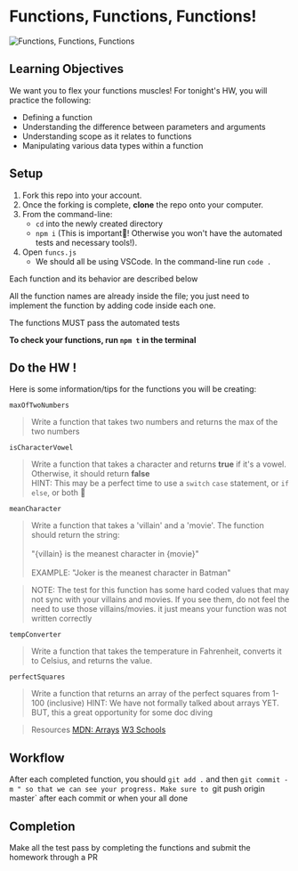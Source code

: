 # Functions, Functions, Functions!

![Functions, Functions, Functions](https://media.giphy.com/media/toXKzaJP3WIgM/giphy.gif)

## Learning Objectives

We want you to flex your functions muscles! For tonight's HW, you will practice the following:
 - Defining a function
 - Understanding the difference between parameters and arguments
 - Understanding scope as it relates to functions
 - Manipulating various data types within a function
 
## Setup

1. Fork this repo into your account.
1. Once the forking is complete, **clone** the repo onto your computer.
1. From the command-line: 
    - `cd` into the newly created directory
    - `npm i` (This is important😤! Otherwise you won't have the automated tests and necessary tools!).
1. Open `funcs.js` 
    - We should all be using VSCode. In the command-line run `code .` 
    
Each function and its behavior are described below <br>

All the function names are already inside the file; you just need to implement the function by adding code inside each one.<br>

The functions MUST pass the automated tests <br>

**To check your functions, run `npm t` in the terminal**

 
## Do the HW !

Here is some information/tips for the functions you will be creating:

`maxOfTwoNumbers`
> Write a function that takes two numbers and returns the max of the two numbers

`isCharacterVowel`
> Write a function that takes a character and returns **true** if it's a vowel. Otherwise, it should return **false** <br>
> HINT: This may be a perfect time to use a `switch` `case` statement, or `if` `else`, or both 🤷

`meanCharacter`
> Write a function that takes a 'villain' and a 'movie'. The function should return the string: <br><br>
>"{villain} is the meanest character in {movie}"<br><br>
> EXAMPLE: "Joker is the meanest character in Batman"

>NOTE: The test for this function has some hard coded values that may not sync with your villains and movies. If you see them, do not feel the need to use those villains/movies. it just means your function was not written correctly 

`tempConverter`
> Write a function that takes the temperature in Fahrenheit, converts it to Celsius, and returns the value.

`perfectSquares`
> Write a function that returns an array of the perfect squares from 1-100 (inclusive)
> HINT: We have not formally talked about arrays YET. BUT, this a great opportunity for some doc diving

>Resources
> [MDN: Arrays](https://developer.mozilla.org/en-US/docs/Web/JavaScript/Reference/Global_Objects/Array)
> [W3 Schools](https://www.w3schools.com/Jsref/jsref_obj_array.asp)

## Workflow

After each completed function, you should `git add .` and then `git commit -m " so that we can see your progress.
Make sure to `git push origin master` after each commit or when your all done

## Completion

Make all the test pass by completing the functions and submit the homework through a PR
